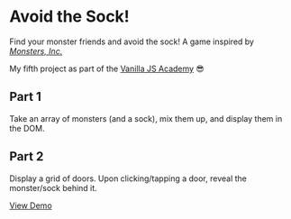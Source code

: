 # Avoid the Sock!

Find your monster friends and avoid the sock! A game inspired by [*Monsters, Inc.*](https://en.wikipedia.org/wiki/Monsters,_Inc.)

My fifth project as part of the [Vanilla JS Academy](https://vanillajsacademy.com/) 😎

## Part 1

Take an array of monsters (and a sock), mix them up, and display them in the DOM.

## Part 2

Display a grid of doors. Upon clicking/tapping a door, reveal the monster/sock behind it.

[View Demo](https://kieranbarker.github.io/avoid-the-sock/)
